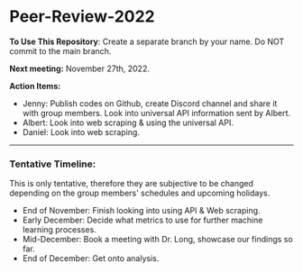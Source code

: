 # Peer-Review-2022

**To Use This Repository**: Create a separate branch by your name. Do NOT commit to the main branch.

**Next meeting:** November 27th, 2022.

**Action Items:**
  - Jenny: Publish codes on Github, create Discord channel and share it with group members. Look into universal API information sent by Albert.
  - Albert: Look into web scraping & using the universal API.
  - Daniel: Look into web scraping.
  
----
### Tentative Timeline:
This is only tentative, therefore they are subjective to be changed depending on the group members' schedules and upcoming holidays.

- End of November: Finish looking into using API & Web scraping.
- Early December: Decide what metrics to use for further machine learning processes.
- Mid-December: Book a meeting with Dr. Long, showcase our findings so far.
- End of December: Get onto analysis.
